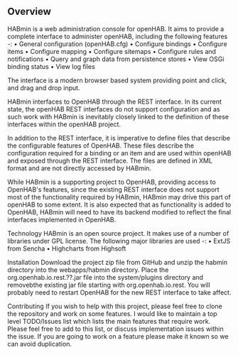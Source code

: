 Overview
--------
HABmin is a web administration console for openHAB. It aims to provide a complete interface to administer openHAB, including the following features -:
•	General configuration (openHAB.cfg)
•	Configure bindings
•	Configure items
•	Configure mapping
•	Configure sitemaps
•	Configure rules and notifications
•	Query and graph data from persistence stores
•	View OSGi binding status
•	View log files

The interface is a modern browser based system providing point and click, and drag and drop input. 

HABmin interfaces to OpenHAB through the REST interface.  In its current state, the openHAB REST interfaces do not support configuration and as such work with HABmin is inevitably closely linked to the definition of these interfaces within the openHAB project.

In addition to the REST interface, it is imperative to define files that describe the configurable features of OpenHAB. These files describe the configuration required for a binding or an item and are used within openHAB and exposed through the REST interface. The files are defined in XML format and are not directly accessed by HABmin.

While HABmin is a supporting project to OpenHAB,  providing access to OpenHAB's features, since the existing REST interface does not support most of the functionality required by HABmin, HABmin may drive this part of openHAB to some extent. It is also expected that as functionality is added to OpenHAB,  HABmin will need to have its backend modified to reflect the final interfaces implemented in OpenHAB. 

Technology
HABmin is an open source project. It makes use of a number of libraries under GPL license. The following major libraries are used -:
•	ExtJS from Sencha
•	Highcharts from Highsoft

Installation
Download the project zip file from GitHub and unzip the habmin directory into the webapps/habmin directory. Place the org.openhab.io.rest.??.jar file into the system/plugins directory and removebthe existing jar file starting with org.openhab.io.rest. You will probably need to restart OpenHAB for the new REST interface to take affect.

Contributing
If you wish to help with this project, please feel free to clone the repository and work on some features. I would like to maintain a top level TODO/Issues list which lists the main features that require work. Please feel free to add to this list, or discuss implementation issues within the issue. If you are going to work on a feature please make it known so we can avoid duplication.
